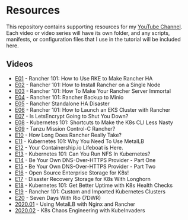 # Resources

This repository contains supporting resources for my [YouTube Channel](https://adrian.goins.tv). Each video or video series will have its own folder, and any scripts, manifests, or configuration files that I use in the tutorial will be included here.

## Videos

- [E01](resources/E01) - Rancher 101: How to Use RKE to Make Rancher HA
- [E02](resources/E02) - Rancher 101: How to Install Rancher on a Single Node
- [E03](resources/E03) - Rancher 101: How To Make Your Rancher Server Immortal
- [E04](resources/E04) - Rancher 101: Rancher Backup to Minio
- [E05](resources/E05) - Rancher Standalone HA Disaster
- [E06](resources/E06) - Rancher 101: How to Launch an EKS Cluster with Rancher
- [E07](resources/E07) - Is LetsEncrypt Going to Shut You Down?
- [E08](resources/E08) - Kubernetes 101: Shortcuts to Make the K8s CLI Less Nasty
- [E09](resources/E09) - Tanzu Mission Control-C Rancher?
- [E10](resources/E10) - How Long Does Rancher Really Take?
- [E11](resources/E11) - Kubernetes 101: Why You Need To Use MetalLB
- [E12](resources/E12) - Your Containership.io Lifeboat is Here.
- [E13](resources/E13) - Kubernetes 101: Can You Run NFS In Kubernetes?
- [E14](resources/E14) - Be Your Own DNS-Over-HTTPS Provider - Part One
- [E15](resources/E15) - Be Your Own DNS-Over-HTTPS Provider - Part Two
- [E16](resources/E16) - Open Source Enterprise Storage for K8s!
- [E17](resources/E17) - Disaster Recovery Storage for K8s With Longhorn
- [E18](resources/E18) - Kubernetes 101: Get Better Uptime with K8s Health Checks
- [E19](resources/E19) - Rancher 101: Custom and Imported Kubernetes Clusters
- [E20](resources/E20) - Seven Days With Rio (7DWR)
- [2020.01](resources/2020.01) - Using MetalLB with Nginx and Rancher
- [2020.02](resources/2020.02) - K8s Chaos Engineering with KubeInvaders

